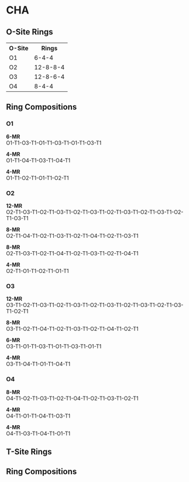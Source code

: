 # CHA

## O-Site Rings

<table style="width:70%">
  <tr>
    <th>O-Site</th>
    <th>Rings</th> 
  </tr>
  <tr>
    <td>O1</td>
    <td>6-4-4</td> 
  </tr>
  <tr>
    <td>O2</td>
    <td>12-8-8-4</td> 
  </tr>
  <tr>
	<td>O3</td>
	<td>12-8-6-4</td>
  </tr>
  <tr>
	<td>O4</td>
	<td>8-4-4</td>
  </tr>
</table>

## Ring Compositions
### O1
**6-MR**  
O1-T1-O3-T1-O1-T1-O3-T1-O1-T1-O3-T1

**4-MR**  
O1-T1-O4-T1-O3-T1-O4-T1

**4-MR**  
O1-T1-O2-T1-O1-T1-O2-T1

### O2
**12-MR**  
O2-T1-O3-T1-O2-T1-O3-T1-O2-T1-O3-T1-O2-T1-O3-T1-O2-T1-O3-T1-O2-T1-O3-T1

**8-MR**  
O2-T1-O4-T1-O2-T1-O3-T1-O2-T1-O4-T1-O2-T1-O3-T1

**8-MR**  
O2-T1-O3-T1-O2-T1-O4-T1-O2-T1-O3-T1-O2-T1-O4-T1

**4-MR**  
O2-T1-O1-T1-O2-T1-O1-T1

### O3
**12-MR**  
O3-T1-O2-T1-O3-T1-O2-T1-O3-T1-O2-T1-O3-T1-O2-T1-O3-T1-O2-T1-O3-T1-O2-T1

**8-MR**  
O3-T1-O2-T1-O4-T1-O2-T1-O3-T1-O2-T1-O4-T1-O2-T1

**6-MR**  
O3-T1-O1-T1-O3-T1-O1-T1-O3-T1-O1-T1

**4-MR**  
O3-T1-O4-T1-O1-T1-O4-T1

### O4
**8-MR**  
O4-T1-O2-T1-O3-T1-O2-T1-O4-T1-O2-T1-O3-T1-O2-T1

**4-MR**  
O4-T1-O1-T1-O4-T1-O3-T1

**4-MR**  
O4-T1-O3-T1-O4-T1-O1-T1

## T-Site Rings

## Ring Compositions

